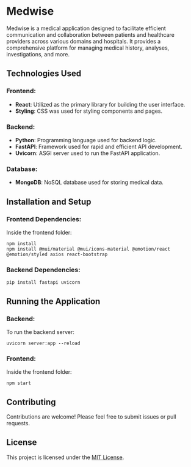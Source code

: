 # Medwise

Medwise is a medical application designed to facilitate efficient communication and collaboration between patients and healthcare providers across various domains and hospitals. It provides a comprehensive platform for managing medical history, analyses, investigations, and more.

## Technologies Used

### Frontend:
- **React**: Utilized as the primary library for building the user interface.
- **Styling**: CSS was used for styling components and pages.

### Backend:
- **Python**: Programming language used for backend logic.
- **FastAPI**: Framework used for rapid and efficient API development.
- **Uvicorn**: ASGI server used to run the FastAPI application.

### Database:
- **MongoDB**: NoSQL database used for storing medical data.

## Installation and Setup

### Frontend Dependencies:
Inside the frontend folder:
```
npm install
npm install @mui/material @mui/icons-material @emotion/react @emotion/styled axios react-bootstrap
```

### Backend Dependencies:
```
pip install fastapi uvicorn
```

## Running the Application

### Backend:
To run the backend server:
```
uvicorn server:app --reload
```

### Frontend:
Inside the frontend folder:
```
npm start
```

## Contributing
Contributions are welcome! Please feel free to submit issues or pull requests.

## License
This project is licensed under the [MIT License](LICENSE).